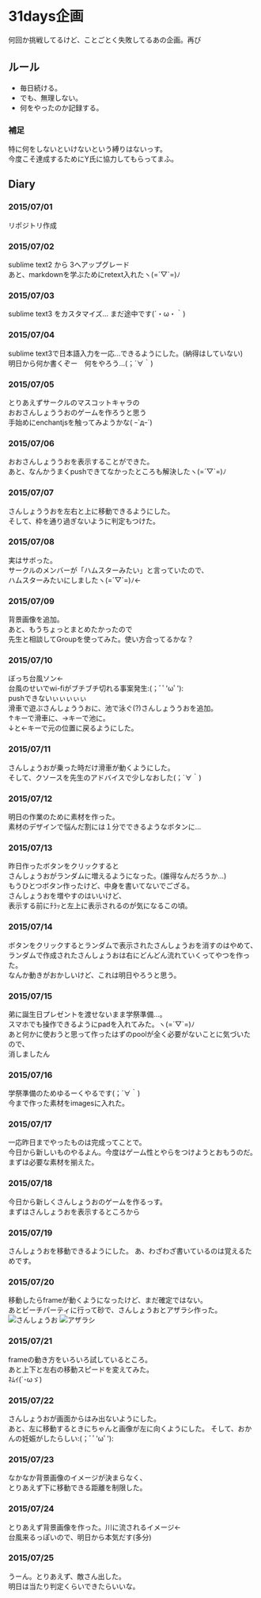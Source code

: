 # 31days企画
  何回か挑戦してるけど、ことごとく失敗してるあの企画。再び

## ルール
  - 毎日続ける。
  - でも、無理しない。
  - 何をやったのか記録する。


### 補足
特に何をしないといけないという縛りはないっす。  
今度こそ達成するためにY氏に協力してもらってまふ。

## Diary
### 2015/07/01
リポジトリ作成

### 2015/07/02
sublime text2 から 3へアップグレード  
あと、markdownを学ぶためにretext入れたヽ(=´▽`=)ﾉ

### 2015/07/03
sublime text3 をカスタマイズ…
まだ途中です(´・ω・｀)

### 2015/07/04
sublime text3で日本語入力を一応…できるようにした。(納得はしていない)  
明日から何か書くぞー　何をやろう…(；´∀｀)

### 2015/07/05
とりあえずサークルのマスコットキャラの  
おおさんしょううおのゲームを作ろうと思う  
手始めにenchantjsを触ってみようかな( ｰ`дｰ´)

### 2015/07/06
おおさんしょううおを表示することができた。  
あと、なんかうまくpushできてなかったところも解決したヽ(=´▽`=)ﾉ

### 2015/07/07
さんしょううおを左右と上に移動できるようにした。  
そして、枠を通り過ぎないように判定もつけた。

### 2015/07/08
実はサボった。  
サークルのメンバーが「ハムスターみたい」と言っていたので、  
ハムスターみたいにしましたヽ(=´▽`=)ﾉ← 

### 2015/07/09
背景画像を追加。  
あと、もうちょっとまとめたかったので  
先生と相談してGroupを使ってみた。使い方合ってるかな？

### 2015/07/10
ぼっち台風ソン←  
台風のせいでwi-fiがブチブチ切れる事案発生:(；ﾞﾟ'ωﾟ'):  
pushできないぃぃぃぃぃ  
滑車で遊ぶさんしょううおに、池で泳ぐ(?)さんしょううおを追加。  
↑キーで滑車に、→キーで池に。  
↓と←キーで元の位置に戻るようにした。

### 2015/07/11
さんしょうおが乗った時だけ滑車が動くようにした。  
そして、クソースを先生のアドバイスで少しなおした(；´∀｀)

### 2015/07/12
明日の作業のために素材を作った。  
素材のデザインで悩んだ割には１分でできるようなボタンに…

### 2015/07/13
昨日作ったボタンをクリックすると  
さんしょうおがランダムに増えるようになった。(誰得なんだろうか…)  
もうひとつボタン作ったけど、中身を書いてないでござる。  
さんしょうおを増やすのはいいけど、  
表示する前にﾁﾗｯと左上に表示されるのが気になるこの頃。

### 2015/07/14
ボタンをクリックするとランダムで表示されたさんしょうおを消すのはやめて、  
ランダムで作成されたさんしょうおは右にどんどん流れていくってやつを作った。  
なんか動きがおかしいけど、これは明日やろうと思う。

### 2015/07/15
弟に誕生日プレゼントを渡せないまま学祭準備…。  
スマホでも操作できるようにpadを入れてみた。ヽ(=´▽`=)ﾉ  
あと何かに使おうと思って作ったはずのpoolが全く必要がないことに気づいたので、  
消しましたん

### 2015/07/16
学祭準備のためゆるーくやるです(；´∀｀)  
今まで作った素材をimagesに入れた。

### 2015/07/17
一応昨日までやったものは完成ってことで。  
今日から新しいものやるよん。今度はゲーム性とやらをつけようとおもうのだ。  
まずは必要な素材を揃えた。

### 2015/07/18
今日から新しくさんしょうおのゲームを作るっす。  
まずはさんしょうおを表示するところから

### 2015/07/19
さんしょうおを移動できるようにした。
あ、わざわざ書いているのは覚えるためです。

### 2015/07/20
移動したらframeが動くようになったけど、まだ確定ではない。  
あとビーチパーティに行って砂で、さんしょうおとアザラシ作った。
![さんしょうお](images/IMG_4422.JPG)
![アザラシ](images/IMG_4421.JPG)

### 2015/07/21
frameの動き方をいろいろ試しているところ。  
あと上下と左右の移動スピードを変えてみた。  
ﾈﾑｲ(´･ωゞ)

### 2015/07/22
さんしょうおが画面からはみ出ないようにした。  
あと、左に移動するときにちゃんと画像が左に向くようにした。 
そして、おかんの妊娠がしたらしい:(；ﾞﾟ'ωﾟ'):

### 2015/07/23
なかなか背景画像のイメージが決まらなく、  
とりあえず下に移動できる距離を制限した。

### 2015/07/24
とりあえず背景画像を作った。川に流されるイメージ←  
台風来るっぽいので、明日から本気だす(多分)

### 2015/07/25
うーん。とりあえず、敵さん出した。  
明日は当たり判定くらいできたらいいな。